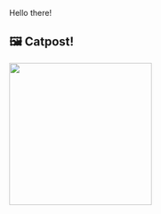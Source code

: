 Hello there!



## 🖼️ Catpost!

<sub>
    <img src="https://cdn2.thecatapi.com/images/cpa.jpg" height="256">
</sub>


